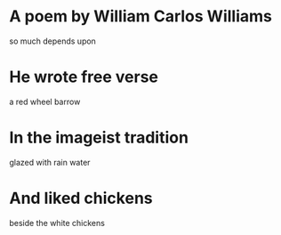 # A poem by William Carlos Williams
so much depends
upon
# He wrote free verse
a red wheel
barrow
# In the imageist tradition
glazed with rain
water
# And liked chickens
beside the white
chickens